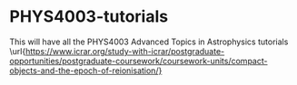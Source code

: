 # PHYS4003-tutorials
This will have all the PHYS4003 Advanced Topics in Astrophysics tutorials 
\url{https://www.icrar.org/study-with-icrar/postgraduate-opportunities/postgraduate-coursework/coursework-units/compact-objects-and-the-epoch-of-reionisation/} 

